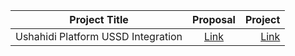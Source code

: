 | Project Title      |  Proposal          | Project  |
| ------------- |:-------------:| -----:|
|Ushahidi Platform USSD Integration | [Link](https://drive.google.com/file/d/1WSCoUTYG59vQgpqtIA3M0aC81x4TDrO5/view?usp=sharing) | [Link](https://summerofcode.withgoogle.com/archive/2019/projects/5724584840527872/) |
